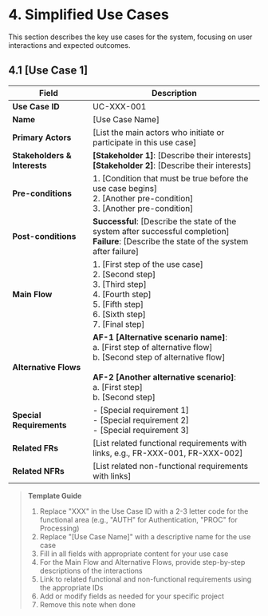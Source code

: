 # 4. Simplified Use Cases

This section describes the key use cases for the system, focusing on user interactions and expected outcomes.

## 4.1 [Use Case 1]

| Field                        | Description                                                                                                                                                                                                           |
|------------------------------|-----------------------------------------------------------------------------------------------------------------------------------------------------------------------------------------------------------------------|
| **Use Case ID**              | UC-XXX-001                                                                                                                                                                                                            |
| **Name**                     | [Use Case Name]                                                                                                                                                                                                       |
| **Primary Actors**           | [List the main actors who initiate or participate in this use case]                                                                                                                                                   |
| **Stakeholders & Interests** | **[Stakeholder 1]**: [Describe their interests] <br> **[Stakeholder 2]**: [Describe their interests]                                                                                                                  |
| **Pre-conditions**           | 1. [Condition that must be true before the use case begins] <br> 2. [Another pre-condition] <br> 3. [Another pre-condition]                                                                                           |
| **Post-conditions**          | **Successful**: [Describe the state of the system after successful completion] <br> **Failure**: [Describe the state of the system after failure]                                                                     |
| **Main Flow**                | 1. [First step of the use case] <br> 2. [Second step] <br> 3. [Third step] <br> 4. [Fourth step] <br> 5. [Fifth step] <br> 6. [Sixth step] <br> 7. [Final step]                                                       |
| **Alternative Flows**        | **AF-1 [Alternative scenario name]**: <br> a. [First step of alternative flow] <br> b. [Second step of alternative flow] <br><br> **AF-2 [Another alternative scenario]**: <br> a. [First step] <br> b. [Second step] |
| **Special Requirements**     | - [Special requirement 1] <br> - [Special requirement 2] <br> - [Special requirement 3]                                                                                                                               |
| **Related FRs**              | [List related functional requirements with links, e.g., FR-XXX-001, FR-XXX-002]                                                                                                                                       |
| **Related NFRs**             | [List related non-functional requirements with links]                                                                                                                                                                 |

> **Template Guide**
> 1. Replace "XXX" in the Use Case ID with a 2-3 letter code for the functional area (e.g., "AUTH" for Authentication, "PROC" for Processing)
> 2. Replace "[Use Case Name]" with a descriptive name for the use case
> 3. Fill in all fields with appropriate content for your use case
> 4. For the Main Flow and Alternative Flows, provide step-by-step descriptions of the interactions
> 5. Link to related functional and non-functional requirements using the appropriate IDs
> 6. Add or modify fields as needed for your specific project
> 7. Remove this note when done
